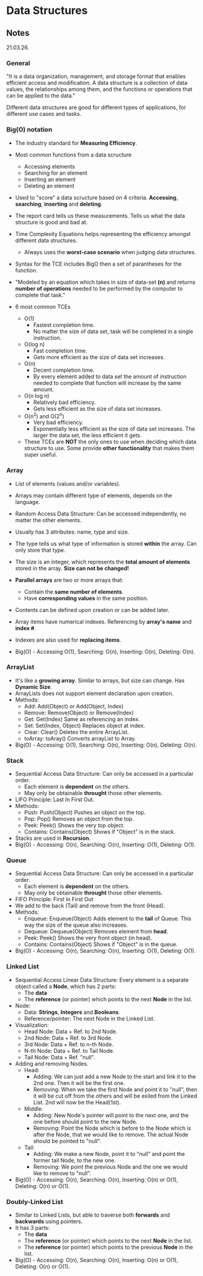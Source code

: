 # Data Structures

## Notes

21.03.26.

### General

"It is a data organization, management, and storage format that enables efficient access and modification. A data structure is a collection of data values, the relationships among them, and the functions or operations that can be applied to the data."

Different data structures are good for different types of applications, for different use cases and tasks.

### Big(O) notation

- The industry standard for **Measuring Efficiency**.

- Most common functions from a data scructure
	- Accessing elements
	- Searching for an element
	- Inserting an element
	- Deleting an element

- Used to "score" a data scructure based on 4 criteria. **Accessing**, **searching**, **inserting** and **deleting**.

- The report card tells us these measurements. Tells us what the data structure is good and bad at.

- Time Complexity Equations helps representing the efficiency amongst different data structures.
	- Always uses the **worst-case scenario** when judging data structures.

- Syntax for the TCE includes BigO then a set of parantheses for the function.

- "Modeled by an equation which takes in size of data-set **(n)** and returns **number of operations** needed to be performed by the computer to complete that task."

- 6 most common TCEs
	- O(1)
		- Fastest completion time.
		- No matter the size of data set, task will be completed in a single instruction.
	- O(log n)
		- Fast completion time.
		- Gets more efficient as the size of data set increases.
	- O(n)
		- Decent completion time.
		- By every element added to data set the amount of instruction needed to complete that function will increase by the same amount.
	- O(n log n)
		- Relatively bad efficiency.
		- Gets less efficient as the size of data set increases.
	- O(n<sup>2</sup>) and O(2<sup>n</sup>)
		- Very bad efficiency.
		- Exponentially less efficient as the size of data set increases. The larger the data set, the less efficient it gets.
	- These TCEs are **NOT** the only ones to use when deciding which data structure to use. Some provide **other functionality** that makes them super  useful.

### Array

- List of elements (values and/or variables).
- Arrays may contain different type of elements, depends on the language.
- Random Access Data Structure: Can be accessed independently, no matter the other elements.
- Usually has 3 attributes: name, type and size.
- The type tells us what type of information is stored **within** the array. Can only store that type.
- The size is an integer, which represents the **total amount of elements** stored in the array. **Size can not be changed!**

- **Parallel arrays** are two or more arrays that:
	- Contain the **same number of elements**.
	- Have **corresponding values** in the same position.
- Contents can be defined upon creation or can be added later.
- Array items have numerical indexes. Referencing by **array's name** and **index #**.
- Indexes are also used for **replacing items**.
- Big(O) - Accessing O(1), Searching: O(n), Inserting: O(n), Deleting: O(n).

### ArrayList

- It's like a **growing array**. Similar to arrays, but size can change. Has **Dynamic Size**.
- ArrayLists does not support element declaration upon creation.
- Methods:
	- Add: Add(Object) or Add(Object, Index)
	- Remove: Remove(Object) or Remove(Index)
	- Get: Get(Index) Same as referencing an index.
	- Set: Set(Index, Object) Replaces object at index.
	- Clear: Clear() Deletes the entire ArrayList.
	- toArray: toAray() Converts arrayList to Array.
- Big(O) - Accessing: O(1), Searching: O(n), Inserting: O(n), Deleting: O(n).

### Stack

- Sequential Access Data Structure: Can only be accessed in a particular order.
	- Each element is **dependent** on the others.
	- May only be obtainable **throught** those other elements.
- LIFO Principle: Last In First Out.
- Methods:
	- Push: Push(Object) Pushes an object on the top.
	- Pop: Pop() Removes an object from the top.
	- Peek: Peek() Shows the very top object.
	- Contains: Contains(Object) Shows if "Object" is in the stack.
- Stacks are used in **Recursion**.
- Big(O) - Accessing: O(n), Searching: O(n), Inserting: O(1), Deleting: O(1).

### Queue

- Sequential Access Data Structure: Can only be accessed in a particular order.
	- Each element is **dependent** on the others.
	- May only be obtainable **throught** those other elements.
- FIFO Principle: First In First Out
- We add to the back (Tail) and remove from the front (Head).
- Methods:
	- Enqueue: Enqueue(Object) Adds element to the **tail** of Queue. This way the size of the queue also increases.
	- Dequeue: Dequeue(Object) Removes element from **head**.
	- Peek: Peek() Shows the very front object (in head).
	- Contains: Contains(Object) Shows if "Object" is in the queue.
- Big(O) - Accessing: O(n), Searching: O(n), Inserting: O(1), Deleting: O(1).

### Linked List

- Sequential Access Linear Data Structure: Every element is a separate object called a **Node**, which has 2 parts:
	- The **data**
	- The **reference** (or pointer) which points to the next **Node** in the list.
- Node:
	- Data: **Strings**, **Integers** and **Booleans**.
	- Reference/pointer: The next Node in the Linked List.
- Visualization:
	- Head Node: Data + Ref. to 2nd Node.
	- 2nd Node: Data + Ref. to 3rd Node.
	- 3rd Node: Data + Ref. to n-th Node.
	- N-th Node: Data + Ref. to Tail Node.
	- Tail Node: Data + Ref. "null".
- Adding and removing Nodes.
	- Head:
		- Adding: We can just add a new Node to the start and link it to the 2nd one. Then it will be the first one.
		- Removing: When we take the first Node and point it to "null", then it will be cut off from the others and will be exiled from the Linked List. 2nd will now be the Head(1st).
	- Middle:
		- Adding: New Node's pointer will point to the next one, and the one before should point to the new Node.
		- Removing: Point the Node which is before to the Node which is after the Node, that we would like to remove. The actual Node should be pointed to "null".
	- Tail:
		- Adding: We make a new Node, point it to "null" and point the former tail Node, to the new one.
		- Removing: We point the previous Node and the one we would like to remove to "null".
- Big(O) - Accessing: O(n), Searching: O(n), Inserting: O(n) or O(1), Deleting: O(n) or O(1).

### Doubly-Linked List

- Similar to Linked Lists, but able to traverse both **forwards** and **backwards** using pointers.
- It has 3 parts:
	- The **data**
	- The **reference** (or pointer) which points to the next **Node** in the list.
	- The **reference** (or pointer) which points to the previous **Node** in the list.
- Big(O) - Accessing: O(n), Searching: O(n), Inserting: O(n) or O(1), Deleting: O(n) or O(1).
